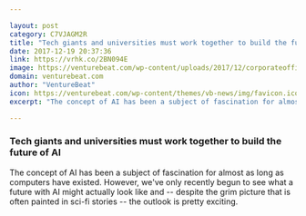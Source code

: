 ```yaml
---

layout: post
category: C7VJAGM2R
title: "Tech giants and universities must work together to build the future of AI"
date: 2017-12-19 20:37:36
link: https://vrhk.co/2BN094E
image: https://venturebeat.com/wp-content/uploads/2017/12/corporateoffice.jpg?fit=780%2C517&strip=all
domain: venturebeat.com
author: "VentureBeat"
icon: https://venturebeat.com/wp-content/themes/vb-news/img/favicon.ico
excerpt: "The concept of AI has been a subject of fascination for almost as long as computers have existed. However, we've only recently begun to see what a future with AI might actually look like and -- despite the grim picture that is often painted in sci-fi stories -- the outlook is pretty exciting."

---
```


### Tech giants and universities must work together to build the future of AI

The concept of AI has been a subject of fascination for almost as long as computers have existed. However, we've only recently begun to see what a future with AI might actually look like and -- despite the grim picture that is often painted in sci-fi stories -- the outlook is pretty exciting.
